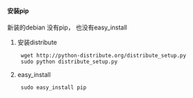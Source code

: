 #### 安装pip 
新装的debian 没有pip， 也没有easy_install
1. 安装distribute 

        wget http://python-distribute.org/distribute_setup.py
        sudo python distribute_setup.py

2. easy_install

        sudo easy_install pip
